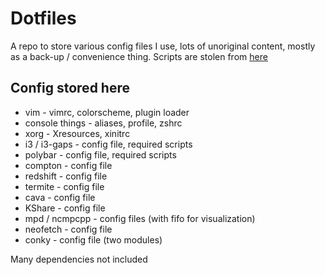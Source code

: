 # Dotfiles

A repo to store various config files I use, lots of unoriginal content, mostly as a back-up / convenience thing.
Scripts are stolen from [here](https://github.com/I-Al-Istannen/Dotfiles)

## Config stored here

* vim - vimrc, colorscheme, plugin loader
* console things - aliases, profile, zshrc
* xorg - Xresources, xinitrc
* i3 / i3-gaps - config file, required scripts
* polybar - config file, required scripts
* compton - config file
* redshift - config file
* termite - config file
* cava - config file
* KShare - config file
* mpd / ncmpcpp - config files (with fifo for visualization)
* neofetch - config file
* conky - config file (two modules)

Many dependencies not included
